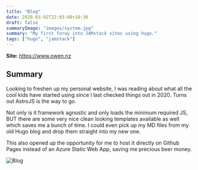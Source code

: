 ```yaml
---
title: "Blog"
date: 2020-03-02T22:03:08+10:30
draft: false
summaryImage: "images/system.jpg"
summary: "My first foray into JAMstack sites using hugo."
tags: ["hugo", "jamstack"]
---
```


**Site:** https://www.owen.nz

## Summary

Looking to freshen up my personal website, I was reading about what all the cool kids have started using since I last checked things out in 2020. Turns out AstroJS is the way to go.

Not only is it framework agnostic and only loads the minimum required JS, BUT there are some very nice clean looking templates available as well which saves me a bunch of time. I could even pick up my MD files from my old Hugo blog and drop them straight into my new one.

This also opened up the opportunity for me to host it directly on Github Pages instead of an Azure Static Web App, saving me precious beer money.

![Blog](/blog2.png)

